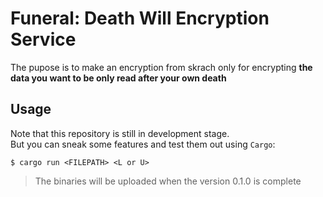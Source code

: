 # Funeral: Death Will Encryption Service
The pupose is to make an encryption from skrach only for encrypting **the data you want to be only read after your own death**

## Usage
Note that this repository is still in development stage.\
But you can sneak some features and test them out using `Cargo`:
```console
$ cargo run <FILEPATH> <L or U>
```
> The binaries will be uploaded when the version 0.1.0 is complete